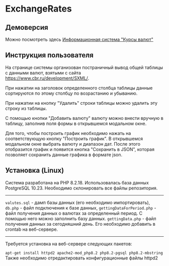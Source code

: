 # ExchangeRates
## Демоверсия
Можно посмотреть здесь [Информационная система "Курсы валют"](http://176.108.144.234/)
## Инструкция пользователя

На странице системы организован постраничный вывод общей таблицы с данными валют, взятыми с сайта https://www.cbr.ru/development/SXML/. 

При нажатии на заголовок определенного столбца таблицы данные сортируются по этому столбцу по возрастанию и убыванию. 

При нажатии на кнопку "Удалить" строки таблицы можно удалить эту строку из таблицы. 

С помощью кнопки "Добавить валюту" валюту можно внести вручную в таблицу, заполнив поля формы в открывшемся модальном окне.

Для того, чтобы построить график необходимо нажать на соответствующую кнопку "Построить график". В открывшемся модальном окне выбрать валюту и диапазон дат. После этого отобразится график и появится кнопка "Сохранить в JSON", которая позволяет сохранить данные графика в формате json.

## Установка (Linux)
Система разработана на PHP 8.2.18. Использовалась база данных PostgreSQL 10.23.
Необходимо склонировать все файлы репозитория. 
___
`valutes.sql` - дамп базы данных (его необходимо импортировать),
`db.php` - файл подключения к базе данных, 
`gettingDataForPeriod.php` - файл получения данных о валютах за определенный период. С помощью него можно заполнить базу данных. 
`gettingData.php` - файл получения данных за сегодняшний день. Его необходимо добавить в crontab на веб-сервере. 
___

Требуется установка на веб-сервере следующих пакетов:

`apt-get install httpd2 apache2-mod_php8.2 php8.2-pgsql php8.2-mbstring`
Также необходимо отредактировать конфигурационные файлы httpd2
